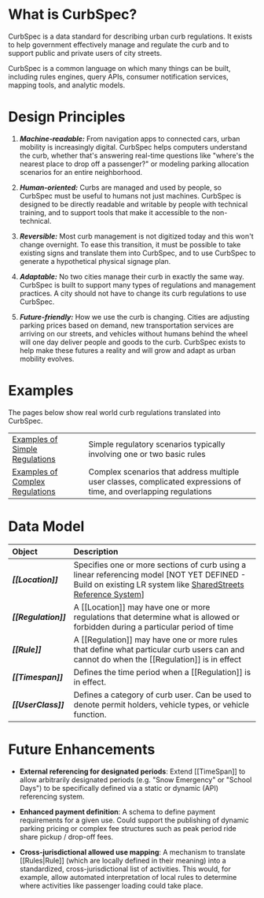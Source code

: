 # What is CurbSpec?
CurbSpec is a data standard for describing urban curb regulations. It exists to help government effectively manage and regulate the curb and to support public and private users of city streets.

CurbSpec is a common language on which many things can be built, including rules engines, query APIs, consumer notification services, mapping tools, and analytic models.

# Design Principles
1. ***Machine-readable:*** From navigation apps to connected cars, urban mobility is increasingly digital. CurbSpec helps computers understand the curb, whether that's answering real-time questions like "where's the nearest place to drop off a passenger?" or modeling parking allocation scenarios for an entire neighborhood.

1. ***Human-oriented:*** Curbs are managed and used by people, so CurbSpec must be useful to humans not just machines. CurbSpec is designed to be directly readable and writable by people with technical training, and to support tools that make it accessible to the non-technical.

1. ***Reversible:*** Most curb management is not digitized today and this won't change overnight. To ease this transition, it must be possible to take existing signs and translate them into CurbSpec, and to use CurbSpec to generate a hypothetical physical signage plan.

1. ***Adaptable:*** No two cities manage their curb in exactly the same way. CurbSpec is built to support many types of regulations and management practices. A city should not have to change its curb regulations to use CurbSpec.

1. ***Future-friendly:*** How we use the curb is changing. Cities are adjusting parking prices based on demand, new transportation services are arriving on our streets, and vehicles without humans behind the wheel will one day deliver people and goods to the curb. CurbSpec exists to help make these futures a reality and will grow and adapt as urban mobility evolves.

# Examples
The pages below show real world curb regulations translated into CurbSpec.

| | |
| :---- | :---- |
| [Examples of Simple Regulations](examples/simple_examples.md) | Simple regulatory scenarios typically involving one or two basic rules  |
| [Examples of Complex Regulations](examples/complex_examples.md) | Complex scenarios that address multiple user classes, complicated expressions of time, and overlapping regulations |

# Data Model
| Object | Description |
| :--- | :--- |
| ***[[Location]]*** | Specifies one or more sections of curb using a linear referencing model [NOT YET DEFINED - Build on existing LR system like [SharedStreets Reference System](https://github.com/sharedstreets/sharedstreets-ref-system)] |
| ***[[Regulation]]*** | A [[Location]] may have one or more regulations that determine what is allowed or forbidden during a particular period of time |
| ***[[Rule]]*** | A [[Regulation]] may have one or more rules that define what particular curb users can and cannot do when the [[Regulation]] is in effect |
| ***[[Timespan]]*** | Defines the time period when a [[Regulation]] is in effect. |
| ***[[UserClass]]*** | Defines a category of curb user. Can be used to denote permit holders, vehicle types, or vehicle function. |

# Future Enhancements
* **External referencing for designated periods**: Extend [[TimeSpan]] to allow arbitrarily designated periods (e.g. "Snow Emergency" or "School Days") to be specifically defined via a static or dynamic (API) referencing system.

* **Enhanced payment definition**: A schema to define payment requirements for a given use. Could support the publishing of dynamic parking pricing or complex fee structures such as peak period ride share pickup / drop-off fees.

* **Cross-jurisdictional allowed use mapping**: A mechanism to translate [[Rules|Rule]] (which are locally defined in their meaning) into a standardized, cross-jurisdictional list of activities. This would, for example, allow automated interpretation of local rules to determine where activities like passenger loading could take place.
